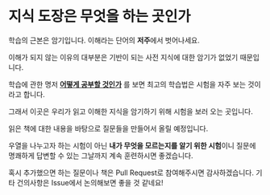 # 지식 도장은 무엇을 하는 곳인가

학습의 근본은 암기입니다.
이해라는 단어의 **저주**에서 벗어나세요.

이해가 되지 않는 이유의 대부분은 기반이 되는 사전 지식에 대한 암기가 없었기 때문입니다.

학습에 관한 명저 [**어떻게 공부할 것인가**](http://bit.ly/39HN9uP) 를 보면
최고의 학습법은 시험을 자주 보는 것이라고 합니다.

그래서 이곳은 우리가 읽고 이해한 지식을 암기하기 위해 시험을 보러 오는 곳입니다.

읽은 책에 대한 내용을 바탕으로 질문들을 만들어서 올릴 예정입니다.

우열을 나누고자 하는 시험이 아닌 **내가 무엇을 모르는지를 알기 위한 시험**이니
질문에 명쾌하게 답변할 수 있는 그날까지 계속 훈련하시면 좋겠습니다.

혹시 추가했으면 하는 질문이나 책은 Pull Request로 참여해주시면 감사하겠습니다.
기타 건의사항은 Issue에서 논의해보면 좋을 것 같네요!
